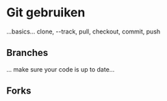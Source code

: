 # Git gebruiken

...basics… clone, --track, pull, checkout, commit, push

## Branches

… make sure your code is up to date…

## Forks

